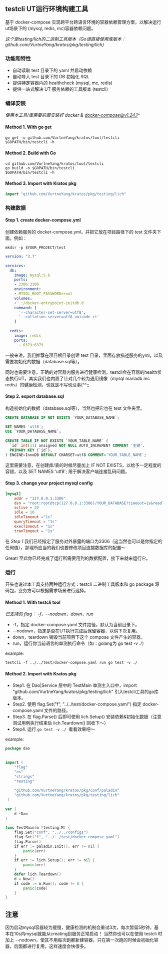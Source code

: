 ## testcli UT运行环境构建工具
基于 docker-compose 实现跨平台跨语言环境的容器依赖管理方案，以解决运行ut场景下的 (mysql, redis, mc)容器依赖问题。

*这个是testing/lich的二进制工具版本（Go请直接使用库版本：github.com/VurtneYang/kratos/pkg/testing/lich)*

### 功能和特性
- 自动读取 test 目录下的 yaml 并启动依赖
- 自动导入 test 目录下的 DB 初始化 SQL
- 提供特定容器内的 healthcheck (mysql, mc, redis)
- 提供一站式解决 UT 服务依赖的工具版本 (testcli)

### 编译安装
*使用本工具/库需要前置安装好 docker & docker-compose@v1.24.1^*

#### Method 1. With go get
```shell
go get -u github.com/VurtneYang/kratos/tool/testcli
$GOPATH/bin/testcli -h
```
#### Method 2. Build with Go
```shell
cd github.com/VurtneYang/kratos/tool/testcli
go build -o $GOPATH/bin/testcli
$GOPATH/bin/testcli -h
```
#### Method 3. Import with Kratos pkg
```Go
import "github.com/VurtneYang/kratos/pkg/testing/lich"
```

### 构建数据
#### Step 1. create docker-compose.yml
创建依赖服务的 docker-compose.yml，并把它放在项目路径下的 test 文件夹下面。例如：
```shell
mkdir -p $YOUR_PROJECT/test
```
```yaml
version: "3.7"
 
services:
  db:
    image: mysql:5.6
    ports:
    - 3306:3306
    environment:
    - MYSQL_ROOT_PASSWORD=root
    volumes:
    - .:/docker-entrypoint-initdb.d
    command: [
      '--character-set-server=utf8',
      '--collation-server=utf8_unicode_ci'
    ]
 
  redis:
    image: redis
    ports:
      - 6379:6379
```
一般来讲，我们推荐在项目根目录创建 test 目录，里面存放描述服务的yml，以及需要初始化的数据（database.sql等）。

同时也需要注意，正确的对容器内服务进行健康检测，testcli会在容器的health状态执行UT，其实我们也内置了针对几个较为通用镜像（mysql mariadb mc redis）的健康检测，也就是不写也没事(^^;;

#### Step 2. export database.sql
构造初始化的数据（database.sql等），当然也把它也在 test 文件夹里。
```sql
CREATE DATABASE IF NOT EXISTS `YOUR_DATABASE_NAME`;
 
SET NAMES 'utf8';
USE `YOUR_DATABASE_NAME`;
 
CREATE TABLE IF NOT EXISTS `YOUR_TABLE_NAME` (
  `id` int(11) unsigned NOT NULL AUTO_INCREMENT COMMENT '主键'，
  PRIMARY KEY (`id`),
) ENGINE=InnoDB DEFAULT CHARSET=utf8 COMMENT='YOUR_TABLE_NAME';
```
这里需要注意，在创建库/表的时候尽量加上 IF NOT EXISTS，以给予一定程度的容错，以及 SET NAMES 'utf8'; 用于解决客户端连接乱码问题。

#### Step 3. change your project mysql config
```toml
[mysql]
    addr = "127.0.0.1:3306"
    dsn = "root:root@tcp(127.0.0.1:3306)/YOUR_DATABASE?timeout=1s&readTimeout=1s&writeTimeout=1s&parseTime=true&loc=Local&charset=utf8mb4,utf8"
    active = 20
    idle = 10
    idleTimeout ="1s"
    queryTimeout = "1s"
    execTimeout = "1s"
    tranTimeout = "1s"
```
在 *Step 1* 我们已经指定了服务对外暴露的端口为3306（这当然也可以是你指定的任何值），那理所应当的我们也要修改项目连接数据库的配置～

Great! 至此你已经完成了运行所需要用到的数据配置，接下来就来运行它。

### 运行
开头也说过本工具支持两种运行方式：testcli 二进制工具版本和 go package 源码包，业务方可以根据需求场景进行选择。
#### Method 1. With testcli tool
*已支持的 flag： -f，--nodown，down，run*
- -f，指定 docker-compose.yaml 文件路径，默认为当前目录下。
- --nodown，指定是否在UT执行完成后保留容器，以供下次复用。
- down，teardown 销毁当前项目下这个 compose 文件产生的容器。
- run，运行你当前语言的单测执行命令（如：golang为 go test -v ./） 

example:
```shell
testcli -f ../../test/docker-compose.yaml run go test -v ./
```
#### Method 2. Import with Kratos pkg
- Step1. 在 Dao|Service 层中的 TestMain 单测主入口中，import  "github.com/VurtneYang/kratos/pkg/testing/lich" 引入testcli工具的go库版本。
- Step2. 使用  flag.Set("f", "../../test/docker-compose.yaml") 指定 docker-compose.yaml 文件的路径。
- Step3. 在 flag.Parse() 后即可使用 lich.Setup() 安装依赖&初始化数据（注意测试用例执行结束后 lich.Teardown() 回收下～）
- Step4. 运行 `go test -v ./ `看看效果吧～

example:
```Go
package dao
 
 
import (
    "flag"
    "os"
    "strings"
    "testing"
 
    "github.com/VurtneYang/kratos/pkg/conf/paladin"
    "github.com/VurtneYang/kratos/pkg/testing/lich"
 )
 
var (
    d *Dao
)
 
func TestMain(m *testing.M) {
    flag.Set("conf", "../../configs")
    flag.Set("f", "../../test/docker-compose.yaml")
    flag.Parse()
    if err := paladin.Init(); err != nil {
        panic(err)
    }
    if err := lich.Setup(); err != nil {
        panic(err)
    }
    defer lich.Teardown()
    d = New()
    if code := m.Run(); code != 0 {
        panic(code)
    }
}
 ```
## 注意
因为启动mysql容器较为缓慢，健康检测的机制会重试3次，每次暂留5秒钟，基本在10s内mysql就能从creating到服务正常启动！
当然你也可以在使用 testcli 时加上 --nodown，使其不用每次跑都新建容器，只在第一次跑的时候会初始化容器，后面都进行复用，这样速度会快很多。

